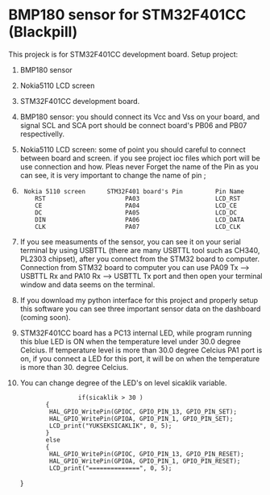 # BMP180 sensor for STM32F401CC (Blackpill)
 This projeck is for STM32F401CC development board.
Setup project:
  1. BMP180 sensor
  2. Nokia5110 LCD screen
  3. STM32F401CC development board.

1. BMP180 sensor: you should connect its Vcc and Vss on your board, and signal SCL and SCA port should be connect board's PB06 and PB07 respectivelly. 
2. Nokia5110 LCD screen: some of point you should careful to connect between board and screen. if you see project ioc files which port will be use connection and how. Pleas never Forget the name of the Pin as you can see, it is very important to change the name of pin ;

3.      Nokia 5110 screen      STM32F401 board's Pin         Pin Name
           RST                      PA03                     LCD_RST
           CE                       PA04                     LCD_CE
           DC                       PA05                     LCD_DC
           DIN                      PA06                     LCD_DATA
           CLK                      PA07                     LCD_CLK
           
4. If you see measuments of the sensor, you can see it on your serial terminal by using USBTTL (there are many USBTTL tool such as CH340, PL2303 chipset), after you connect from the STM32 board to computer. Connection from STM32 board to computer you can use PA09 Tx --> USBTTL Rx and PA10 Rx --> USBTTL Tx port and then open your terminal window and data seems on the terminal. 
5. If you download my python interface for this project and properly setup this software you can see three important sensor data on the dashboard (coming soon).
6. STM32F401CC board has a PC13 internal LED, while program running this blue LED is ON when the temperature level under 30.0 degree Celcius. If temperature level is more than 30.0 degree Celcius PA1 port is on, if you connect a LED for this port, it will be on when the temperature is more than 30. degree Celcius.  
7. You can change degree of the LED's on level sicaklik variable.


                       if(sicaklik > 30 )
              {
               HAL_GPIO_WritePin(GPIOC, GPIO_PIN_13, GPIO_PIN_SET);
               HAL_GPIO_WritePin(GPIOA, GPIO_PIN_1, GPIO_PIN_SET);
               LCD_print("YUKSEKSICAKLIK", 0, 5);
              }
              else
              {
               HAL_GPIO_WritePin(GPIOC, GPIO_PIN_13, GPIO_PIN_RESET);
               HAL_GPIO_WritePin(GPIOA, GPIO_PIN_1, GPIO_PIN_RESET);
               LCD_print("==============", 0, 5);
	}



